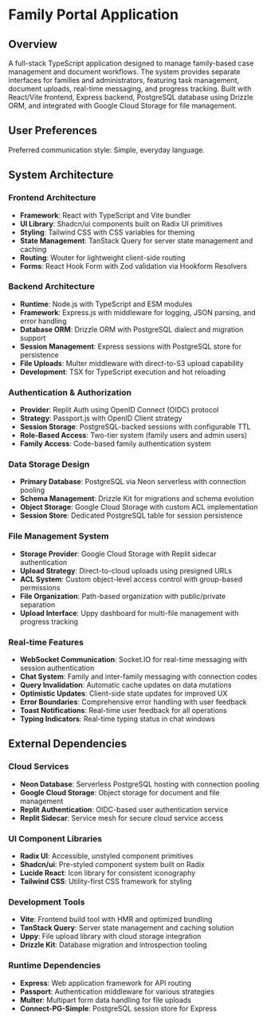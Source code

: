 # Family Portal Application

## Overview

A full-stack TypeScript application designed to manage family-based case management and document workflows. The system provides separate interfaces for families and administrators, featuring task management, document uploads, real-time messaging, and progress tracking. Built with React/Vite frontend, Express backend, PostgreSQL database using Drizzle ORM, and integrated with Google Cloud Storage for file management.

## User Preferences

Preferred communication style: Simple, everyday language.

## System Architecture

### Frontend Architecture
- **Framework**: React with TypeScript and Vite bundler
- **UI Library**: Shadcn/ui components built on Radix UI primitives
- **Styling**: Tailwind CSS with CSS variables for theming
- **State Management**: TanStack Query for server state management and caching
- **Routing**: Wouter for lightweight client-side routing
- **Forms**: React Hook Form with Zod validation via Hookform Resolvers

### Backend Architecture
- **Runtime**: Node.js with TypeScript and ESM modules
- **Framework**: Express.js with middleware for logging, JSON parsing, and error handling
- **Database ORM**: Drizzle ORM with PostgreSQL dialect and migration support
- **Session Management**: Express sessions with PostgreSQL store for persistence
- **File Uploads**: Multer middleware with direct-to-S3 upload capability
- **Development**: TSX for TypeScript execution and hot reloading

### Authentication & Authorization
- **Provider**: Replit Auth using OpenID Connect (OIDC) protocol
- **Strategy**: Passport.js with OpenID Client strategy
- **Session Storage**: PostgreSQL-backed sessions with configurable TTL
- **Role-Based Access**: Two-tier system (family users and admin users)
- **Family Access**: Code-based family authentication system

### Data Storage Design
- **Primary Database**: PostgreSQL via Neon serverless with connection pooling
- **Schema Management**: Drizzle Kit for migrations and schema evolution
- **Object Storage**: Google Cloud Storage with custom ACL implementation
- **Session Store**: Dedicated PostgreSQL table for session persistence

### File Management System
- **Storage Provider**: Google Cloud Storage with Replit sidecar authentication
- **Upload Strategy**: Direct-to-cloud uploads using presigned URLs
- **ACL System**: Custom object-level access control with group-based permissions
- **File Organization**: Path-based organization with public/private separation
- **Upload Interface**: Uppy dashboard for multi-file management with progress tracking

### Real-time Features
- **WebSocket Communication**: Socket.IO for real-time messaging with session authentication
- **Chat System**: Family and inter-family messaging with connection codes
- **Query Invalidation**: Automatic cache updates on data mutations
- **Optimistic Updates**: Client-side state updates for improved UX
- **Error Boundaries**: Comprehensive error handling with user feedback
- **Toast Notifications**: Real-time user feedback for all operations
- **Typing Indicators**: Real-time typing status in chat windows

## External Dependencies

### Cloud Services
- **Neon Database**: Serverless PostgreSQL hosting with connection pooling
- **Google Cloud Storage**: Object storage for document and file management
- **Replit Authentication**: OIDC-based user authentication service
- **Replit Sidecar**: Service mesh for secure cloud service access

### UI Component Libraries
- **Radix UI**: Accessible, unstyled component primitives
- **Shadcn/ui**: Pre-styled component system built on Radix
- **Lucide React**: Icon library for consistent iconography
- **Tailwind CSS**: Utility-first CSS framework for styling

### Development Tools
- **Vite**: Frontend build tool with HMR and optimized bundling
- **TanStack Query**: Server state management and caching solution
- **Uppy**: File upload library with cloud storage integration
- **Drizzle Kit**: Database migration and introspection tooling

### Runtime Dependencies
- **Express**: Web application framework for API routing
- **Passport**: Authentication middleware for various strategies
- **Multer**: Multipart form data handling for file uploads
- **Connect-PG-Simple**: PostgreSQL session store for Express